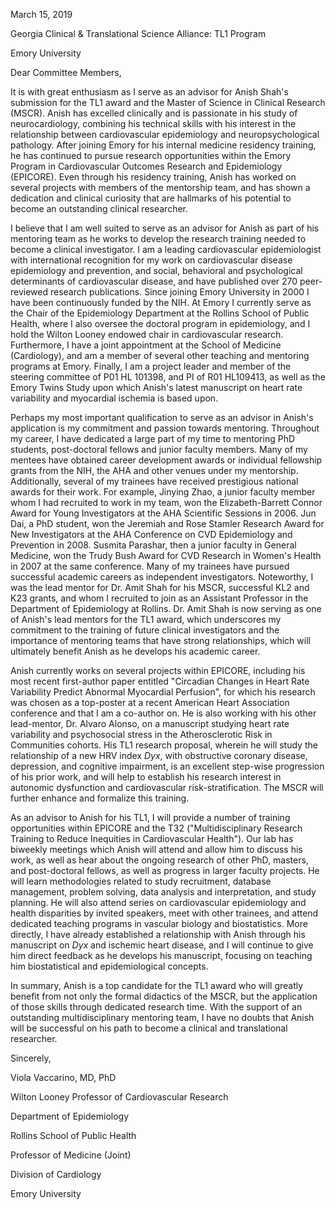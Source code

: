 March 15, 2019

Georgia Clinical & Translational Science Alliance: TL1 Program

Emory University

Dear Committee Members,

It is with great enthusiasm as I serve as an advisor for Anish Shah's
submission for the TL1 award and the Master of Science in Clinical
Research (MSCR). Anish has excelled clinically and is passionate in his
study of neurocardiology, combining his technical skills with his
interest in the relationship between cardiovascular epidemiology and
neuropsychological pathology. After joining Emory for his internal
medicine residency training, he has continued to pursue research
opportunities within the Emory Program in Cardiovascular Outcomes
Research and Epidemiology (EPICORE). Even through his residency
training, Anish has worked on several projects with members of the
mentorship team, and has shown a dedication and clinical curiosity that
are hallmarks of his potential to become an outstanding clinical
researcher.

I believe that I am well suited to serve as an advisor for Anish as part
of his mentoring team as he works to develop the research training
needed to become a clinical investigator. I am a leading cardiovascular
epidemiologist with international recognition for my work on
cardiovascular disease epidemiology and prevention, and social,
behavioral and psychological determinants of cardiovascular disease, and
have published over 270 peer-reviewed research publications. Since
joining Emory University in 2000 I have been continuously funded by the
NIH. At Emory I currently serve as the Chair of the Epidemiology
Department at the Rollins School of Public Health, where I also oversee
the doctoral program in epidemiology, and I hold the Wilton Looney
endowed chair in cardiovascular research. Furthermore, I have a joint
appointment at the School of Medicine (Cardiology), and am a member of
several other teaching and mentoring programs at Emory. Finally, I am a
project leader and member of the steering committee of P01 HL 101398,
and PI of R01 HL109413, as well as the Emory Twins Study upon which
Anish's latest manuscript on heart rate variability and myocardial
ischemia is based upon.

Perhaps my most important qualification to serve as an advisor in
Anish's application is my commitment and passion towards mentoring.
Throughout my career, I have dedicated a large part of my time to
mentoring PhD students, post-doctoral fellows and junior faculty
members. Many of my mentees have obtained career development awards or
individual fellowship grants from the NIH, the AHA and other venues
under my mentorship. Additionally, several of my trainees have received
prestigious national awards for their work. For example, Jinying Zhao, a
junior faculty member whom I had recruited to work in my team, won the
Elizabeth-Barrett Connor Award for Young Investigators at the AHA
Scientific Sessions in 2006. Jun Dai, a PhD student, won the Jeremiah
and Rose Stamler Research Award for New Investigators at the AHA
Conference on CVD Epidemiology and Prevention in 2008. Susmita Parashar,
then a junior faculty in General Medicine, won the Trudy Bush Award for
CVD Research in Women's Health in 2007 at the same conference. Many of
my trainees have pursued successful academic careers as independent
investigators. Noteworthy, I was the lead mentor for Dr. Amit Shah for
his MSCR, successful KL2 and K23 grants, and whom I recruited to join as
an Assistant Professor in the Department of Epidemiology at Rollins. Dr.
Amit Shah is now serving as one of Anish's lead mentors for the TL1
award, which underscores my commitment to the training of future
clinical investigators and the importance of mentoring teams that have
strong relationships, which will ultimately benefit Anish as he develops
his academic career.

Anish currently works on several projects within EPICORE, including his
most recent first-author paper entitled "Circadian Changes in Heart Rate
Variability Predict Abnormal Myocardial Perfusion", for which his
research was chosen as a top-poster at a recent American Heart
Association conference and that I am a co-author on. He is also working
with his other lead-mentor, Dr. Alvaro Alonso, on a manuscript studying
heart rate variability and psychosocial stress in the Atherosclerotic
Risk in Communities cohorts. His TL1 research proposal, wherein he will
study the relationship of a new HRV index *Dyx*, with obstructive
coronary disease, depression, and cognitive impairment, is an excellent
step-wise progression of his prior work, and will help to establish his
research interest in autonomic dysfunction and cardiovascular
risk-stratification. The MSCR will further enhance and formalize this
training.

As an advisor to Anish for his TL1, I will provide a number of training
opportunities within EPICORE and the T32 ("Multidisciplinary Research
Training to Reduce Inequities in Cardiovascular Health"). Our lab has
biweekly meetings which Anish will attend and allow him to discuss his
work, as well as hear about the ongoing research of other PhD, masters,
and post-doctoral fellows, as well as progress in larger faculty
projects. He will learn methodologies related to study recruitment,
database management, problem solving, data analysis and interpretation,
and study planning. He will also attend series on cardiovascular
epidemiology and health disparities by invited speakers, meet with other
trainees, and attend dedicated teaching programs in vascular biology and
biostatistics. More directly, I have already established a relationship
with Anish through his manuscript on *Dyx* and ischemic heart disease,
and I will continue to give him direct feedback as he develops his
manuscript, focusing on teaching him biostatistical and epidemiological
concepts.

In summary, Anish is a top candidate for the TL1 award who will greatly
benefit from not only the formal didactics of the MSCR, but the
application of those skills through dedicated research time. With the
support of an outstanding multidisciplinary mentoring team, I have no
doubts that Anish will be successful on his path to become a clinical
and translational researcher.

Sincerely,

Viola Vaccarino, MD, PhD

Wilton Looney Professor of Cardiovascular Research

Department of Epidemiology

Rollins School of Public Health

Professor of Medicine (Joint)

Division of Cardiology

Emory University
